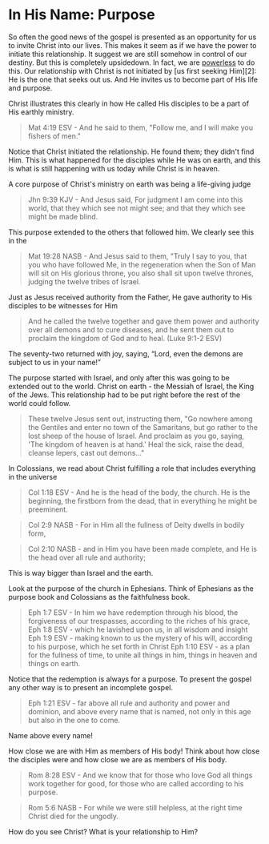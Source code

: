 In His Name: Purpose
====================

So often the good news of the gospel is presented as an opportunity for us to invite Christ into our lives. This makes it seem as if we have the power to initiate this relationship. It suggest we are still somehow in control of our destiny. But this is completely upsidedown. In fact, we are [powerless][1] to do this. Our relationship with Christ is not initiated by [us first seeking Him][2]: He is the one that seeks out us. And He invites us to become part of His life and purpose.

Christ illustrates this clearly in how He called His disciples to be a part of His earthly ministry.

> Mat 4:19 ESV - And he said to them, "Follow me, and I will make you fishers of men."

Notice that Christ initiated the relationship. He found them; they didn't find Him. 
This is what happened for the disciples while He was on earth, and this is what is still happening with us today while Christ is in heaven.

A core purpose of Christ's ministry on earth was being a life-giving judge

> Jhn 9:39 KJV - And Jesus said, For judgment I am come into this world, that they which see not might see; and that they which see might be made blind.

This purpose extended to the others that followed him. We clearly see this in the 

> Mat 19:28 NASB - And Jesus said to them, "Truly I say to you, that you who have followed Me, in the regeneration when the Son of Man will sit on His glorious throne, you also shall sit upon twelve thrones, judging the twelve tribes of Israel.

Just as Jesus received authority from the Father, He gave authority to His disciples to be witnesses for Him

> And he called the twelve together and gave them power and authority over all demons and to cure diseases, and he sent them out to proclaim the kingdom of God and to heal. (Luke 9:1-2 ESV)

The seventy-two returned with joy, saying, “Lord, even the demons are subject to us in your name!”

The purpose started with Israel, and only after this was going to be extended out to the world. Christ on earth - the Messiah of Israel, the King of the Jews. This relationship had to be put right before the rest of the world could follow.

> These twelve Jesus sent out, instructing them, "Go nowhere among the Gentiles and enter no town of the Samaritans, but go rather to the lost sheep of the house of Israel. And proclaim as you go, saying, 'The kingdom of heaven is at hand.' Heal the sick, raise the dead, cleanse lepers, cast out demons..."

In Colossians, we read about Christ fulfilling a role that includes everything in the universe

> Col 1:18 ESV - And he is the head of the body, the church. He is the beginning, the firstborn from the dead, that in everything he might be preeminent.

> Col 2:9 NASB - For in Him all the fullness of Deity dwells in bodily form,

> Col 2:10 NASB - and in Him you have been made complete, and He is the head over all rule and authority;

This is way bigger than Israel and the earth.

Look at the purpose of the church in Ephesians. Think of Ephesians as the purpose book and Colossians as the faithfulness book.

> Eph 1:7 ESV - In him we have redemption through his blood, the forgiveness of our trespasses, according to the riches of his grace,
> Eph 1:8 ESV - which he lavished upon us, in all wisdom and insight
> Eph 1:9 ESV - making known to us the mystery of his will, according to his purpose, which he set forth in Christ
> Eph 1:10 ESV - as a plan for the fullness of time, to unite all things in him, things in heaven and things on earth.

Notice that the redemption is always for a purpose. To present the gospel any other way is to present an incomplete gospel.

> Eph 1:21 ESV - far above all rule and authority and power and dominion, and above every name that is named, not only in this age but also in the one to come.

Name above every name!

How close we are with Him as members of His body! Think about how close the disciples were and how close we are as members of His body.




> Rom 8:28 ESV - And we know that for those who love God all things work together for good, for those who are called according to his purpose.

> Rom 5:6 NASB - For while we were still helpless, at the right time Christ died for the ungodly.


How do you see Christ? What is your relationship to Him?

[1]: http://www.blueletterbible.org/Bible.cfm?b=Rom&c=5&v=6&t=NASB#s=1051006
